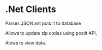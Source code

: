 # .Net Clients
 Parses JSON ant puts it to database
 
Allows to update zip codes using postit API,

Alows to view data.
